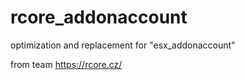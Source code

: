 # rcore_addonaccount

optimization and replacement for "esx_addonaccount"

from team https://rcore.cz/
